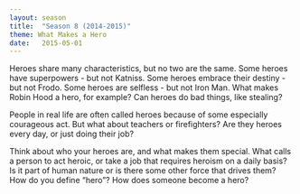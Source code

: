 ```yaml
---
layout: season
title:  "Season 8 (2014-2015)"
theme: What Makes a Hero
date:   2015-05-01
---
```


Heroes share many characteristics, but no two are the same. Some heroes have superpowers - but
not Katniss. Some heroes embrace their destiny - but not Frodo. Some heroes are selfless - but
not Iron Man. What makes Robin Hood a hero, for example? Can heroes do bad things, like stealing?

People in real life are often called heroes because of some especially courageous act. But what
about teachers or firefighters? Are they heroes every day, or just doing their job?

Think about who your heroes are, and what makes them special. What calls a person to act heroic,
or take a job that requires heroism on a daily basis? Is it part of human nature or is there some
other force that drives them? How do you define “hero”? How does someone become a hero?